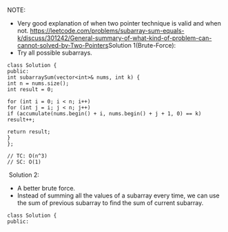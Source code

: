 NOTE:
​
- Very good explanation of when two pointer technique is valid and when not. https://leetcode.com/problems/subarray-sum-equals-k/discuss/301242/General-summary-of-what-kind-of-problem-can-cannot-solved-by-Two-Pointers
​
Solution 1(Brute-Force):
​
- Try all possible subarrays.
​
```
class Solution {
public:
int subarraySum(vector<int>& nums, int k) {
int n = nums.size();
int result = 0;
​
for (int i = 0; i < n; i++)
for (int j = i; j < n; j++)
if (accumulate(nums.begin() + i, nums.begin() + j + 1, 0) == k)
result++;
​
return result;
}
};
​
// TC: O(n^3)
// SC: O(1)
```
​
Solution 2:
​
- A better brute force.
- Instead of summing all the values of a subarray every time, we can use the sum of previous subarray to find the sum of current subarray.
​
```
class Solution {
public: